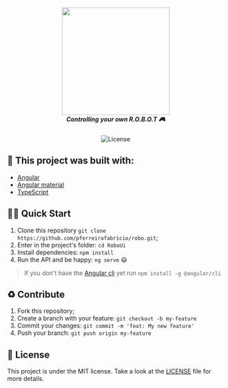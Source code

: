 <h5 align="center">
  <img src="https://assets.stickpng.com/images/62a22a1c443b787d58371262.png" width="250px" />
  <br>  
  <b>Controlling your own R.O.B.O.T</b> 🎮
</h5>
<p align="center">
  <img alt="License" src="https://img.shields.io/badge/license-MIT-purple?style=for-the-badge&color=e23237">
</p>

## 🧱 This project was built with: 
- [Angular](https://angular.io/)
- [Angular material](https://material.angular.io/)
- [TypeScript](https://www.typescriptlang.org/)

## 🏄‍♂️ Quick Start
 1. Clone this repository `git clone https://github.com/pferreirafabricio/robo.git`;
 2. Enter in the project's folder: `cd RoboUi`
 3. Install dependencies: `npm install`
 4. Run the API and be happy: `ng serve` 😃
> If you don't have the [Angular cli](https://angular.io/cli) yet run `npm install -g @angular/cli`
 
## ♻ Contribute
 1. Fork this repository;
 2. Create a branch with your feature: ```git checkout -b my-feature```
 3. Commit your changes: ```git commit -m 'feat: My new feature'```
 4. Push your branch: ```git push origin my-feature```
 
## 🧾	License
This project is under the MIT license. Take a look at the [LICENSE](LICENSE) file for more details.
